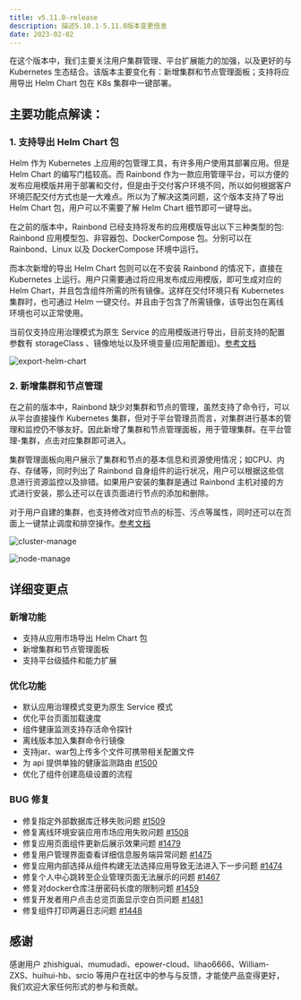 ```yaml
---
title: v5.11.0-release
description: 描述5.10.1-5.11.0版本变更信息
date: 2023-02-02
---
```


在这个版本中，我们主要关注用户集群管理、平台扩展能力的加强，以及更好的与 Kubernetes 生态结合。该版本主要变化有：新增集群和节点管理面板；支持将应用导出 Helm Chart 包在 K8s 集群中一键部署。

<!--truncate-->

## 主要功能点解读：

### 1. 支持导出 Helm Chart 包

Helm 作为 Kubernetes 上应用的包管理工具，有许多用户使用其部署应用。但是 Helm Chart 的编写门槛较高。而 Rainbond 作为一款应用管理平台，可以方便的发布应用模版并用于部署和交付，但是由于交付客户环境不同，所以如何根据客户环境匹配交付方式也是一大难点。所以为了解决这类问题，这个版本支持了导出 Helm Chart 包，用户可以不需要了解 Helm Chart 细节即可一键导出。

在之前的版本中，Rainbond 已经支持将发布的应用模版导出以下三种类型的包: Rainbond 应用模型包、非容器包、DockerCompose 包。分别可以在 Rainbond、Linux 以及 DockerCompose 环境中运行。

而本次新增的导出 Helm Chart 包则可以在不安装 Rainbond 的情况下，直接在 Kubernetes 上运行。用户只需要通过将应用发布成应用模版，即可生成对应的 Helm Chart，并且包含组件所需的所有镜像。这样在交付环境只有 Kubernetes 集群时，也可通过 Helm 一键交付。并且由于包含了所需镜像，该导出包在离线环境也可以正常使用。

当前仅支持应用治理模式为原生 Service 的应用模版进行导出，目前支持的配置参数有 storageClass 、镜像地址以及环境变量(应用配置组)。[参考文档](https://www.rainbond.com/docs/kubernetes-native-guide/export-helm-chart/)

![export-helm-chart](https://grstatic.oss-cn-shanghai.aliyuncs.com/docs/5.11/export-helm-chart.jpg)

### 2. 新增集群和节点管理

在之前的版本中，Rainbond 缺少对集群和节点的管理，虽然支持了命令行，可以从平台直接操作 Kubernetes 集群，但对于平台管理员而言，对集群进行基本的管理和监控仍不够友好。因此新增了集群和节点管理面板，用于管理集群。在平台管理-集群，点击对应集群即可进入。

集群管理面板向用户展示了集群和节点的基本信息和资源使用情况；如CPU、内存、存储等，同时列出了 Rainbond 自身组件的运行状况，用户可以根据这些信息进行资源监控以及排错。如果用户安装的集群是通过 Rainbond 主机对接的方式进行安装，那么还可以在该页面进行节点的添加和删除。

对于用户自建的集群，也支持修改对应节点的标签、污点等属性，同时还可以在页面上一键禁止调度和排空操作。[参考文档](https://www.rainbond.com/docs/cluster-node-manage) 

![cluster-manage](https://grstatic.oss-cn-shanghai.aliyuncs.com/docs/5.11/cluster-manage.png)

![node-manage](https://grstatic.oss-cn-shanghai.aliyuncs.com/docs/5.11/node-manage.png)

## 详细变更点

### 新增功能

- 支持从应用市场导出 Helm Chart 包
- 新增集群和节点管理面板
- 支持平台级插件和能力扩展

### 优化功能

- 默认应用治理模式变更为原生 Service 模式
- 优化平台页面加载速度
- 组件健康监测支持存活命令探针
- 离线版本加入集群命令行镜像
- 支持jar、war包上传多个文件可携带相关配置文件
- 为 api 提供单独的健康监测路由 [#1500](https://github.com/goodrain/rainbond/pull/1500)
- 优化了组件创建高级设置的流程

### BUG 修复

- 修复指定外部数据库迁移失败问题 [#1509](https://github.com/goodrain/rainbond/issues/1509)
- 修复离线环境安装应用市场应用失败问题 [#1508](https://github.com/goodrain/rainbond/issues/1508)
- 修复应用页面组件更新后展示效果问题 [#1479](https://github.com/goodrain/rainbond/issues/1479)
- 修复用户管理界面查看详细信息服务端异常问题 [#1475](https://github.com/goodrain/rainbond/issues/1475)
- 修复应用内部选择从组件构建无法选择应用导致无法进入下一步问题 [#1474](https://github.com/goodrain/rainbond/issues/1474)
- 修复个人中心跳转至企业管理页面无法展示的问题 [#1467](https://github.com/goodrain/rainbond/issues/1467)
- 修复对docker仓库注册密码长度的限制问题 [#1459](https://github.com/goodrain/rainbond/issues/1459)
- 修复开发者用户点击总览页面显示空白页问题 [#1481](https://github.com/goodrain/rainbond/issues/1481)
- 修复组件打印两遍日志问题 [#1448](https://github.com/goodrain/rainbond/issues/1448)

## 感谢

感谢用户 zhishiguai、mumudadi、epower-cloud、lihao6666、William-ZXS、huihui-hb、srcio 等用户在社区中的参与与反馈，才能使产品变得更好，我们欢迎大家任何形式的参与和贡献。